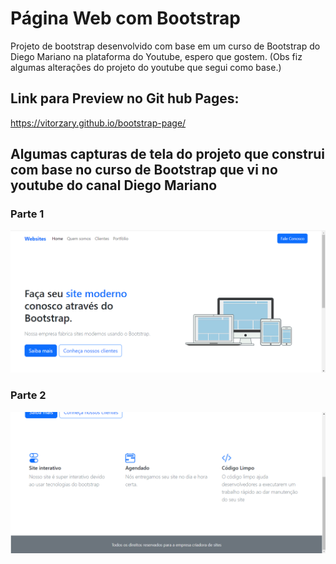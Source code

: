 # Página Web com Bootstrap 
Projeto de bootstrap desenvolvido com base em um curso de Bootstrap do Diego Mariano na plataforma do Youtube, espero que gostem. (Obs fiz algumas alterações do projeto do youtube que segui como base.)

## Link para Preview no Git hub Pages:
https://vitorzary.github.io/bootstrap-page/

## Algumas capturas de tela do projeto que construi com base no curso de Bootstrap que vi no youtube do canal Diego Mariano

### Parte 1
![Pagina Web 1](/assets/Bootstrap-page-pt1.png)

### Parte 2
![Pagina Web 2](/assets/Bootstrap-page-pt2.png)
